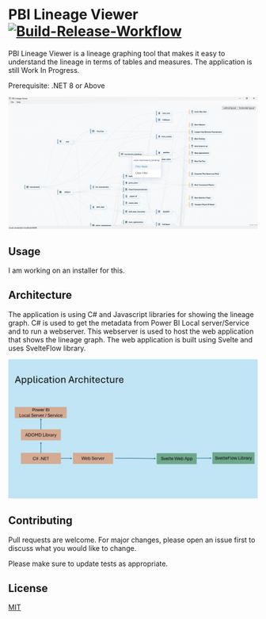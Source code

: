 
# PBI Lineage Viewer [![Build-Release-Workflow](https://github.com/Govindarajan-D/PBI-Lineage-Viewer/actions/workflows/release.yml/badge.svg?branch=develop-cicd)](https://github.com/Govindarajan-D/PBI-Lineage-Viewer/actions/workflows/release.yml)

PBI Lineage Viewer is a lineage graphing tool that makes it easy to understand the lineage in terms of tables and measures. The application is still Work In Progress.

Prerequisite:
.NET 8 or Above

![Lineage-1](Resources/Preview.jpg)

## Usage
I am working on an installer for this.

## Architecture
The application is using C# and Javascript libraries for showing the lineage graph. C# is used to get the metadata from Power BI Local server/Service
and to run a webserver. This webserver is used to host the web application that shows the lineage graph. The web application is built using Svelte and uses
SvelteFlow library. 

![App Architecture](Resources/Architecture.jpg)

## Contributing

Pull requests are welcome. For major changes, please open an issue first
to discuss what you would like to change.

Please make sure to update tests as appropriate.

## License

[MIT](https://choosealicense.com/licenses/mit/)
